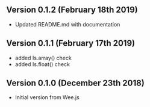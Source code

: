 
Version 0.1.2 (February 18th 2019)
-----------------------------
 * Updated README.md with documentation
 
Version 0.1.1 (February 17th 2019)
-----------------------------
 * added Is.array() check
 * added Is.float() check

Version 0.1.0 (December 23th 2018)
-----------------------------
 * Initial version from Wee.js
